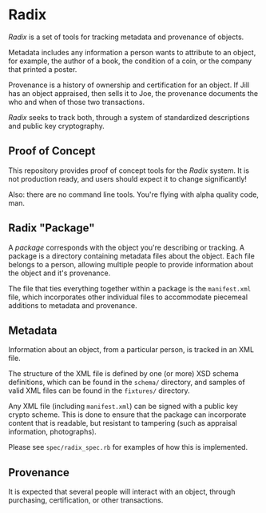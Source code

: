 # Radix

_Radix_ is a set of tools for tracking metadata and provenance of objects.

Metadata includes any information a person wants to attribute to an object,
for example, the author of a book, the condition of a coin, or the company
that printed a poster.

Provenance is a history of ownership and certification for an object. If 
Jill has an object appraised, then sells it to Joe, the provenance
documents the who and when of those two transactions.

_Radix_ seeks to track both, through a system of standardized descriptions
and public key cryptography.

## Proof of Concept

This repository provides proof of concept tools for the _Radix_ system. It is
not production ready, and users should expect it to change significantly!

Also: there are no command line tools. You're flying with alpha quality code, man.

## Radix "Package"

A _package_ corresponds with the object you're describing or tracking. A package
is a directory containing metadata files about the object. Each file belongs to
a person, allowing multiple people to provide information about the object and
it's provenance.

The file that ties everything together within a package is the `manifest.xml` file,
which incorporates other individual files to accommodate piecemeal additions to metadata
and provenance.

## Metadata

Information about an object, from a particular person, is tracked in an XML file.

The structure of the XML file is defined by one (or more) XSD schema definitions,
which can be found in the `schema/` directory, and samples of valid XML files can
be found in the `fixtures/` directory.

Any XML file (including `manifest.xml`) can be signed with a public key crypto
scheme. This is done to ensure that the package can incorporate content that is
readable, but resistant to tampering (such as appraisal information, photographs).

Please see `spec/radix_spec.rb` for examples of how this is implemented. 

## Provenance

It is expected that several people will interact with an object, through purchasing,
certification, or other transactions.